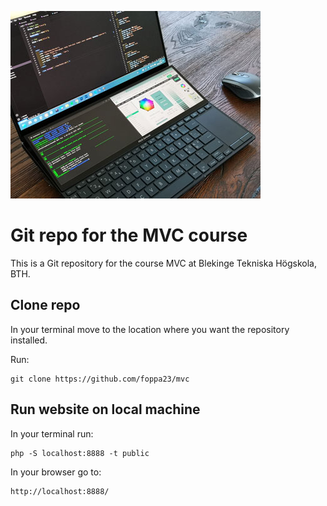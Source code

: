 ![Laptop](public/img/mylaptop_400px.jpg)


# Git repo for the MVC course
This is a Git repository for the course MVC at Blekinge Tekniska Högskola, BTH.

## Clone repo
In your terminal move to the location where you want the repository installed.

Run:

```
git clone https://github.com/foppa23/mvc
```

## Run website on local machine
In your terminal run:

```
php -S localhost:8888 -t public
```

In your browser go to:

```
http://localhost:8888/
```
